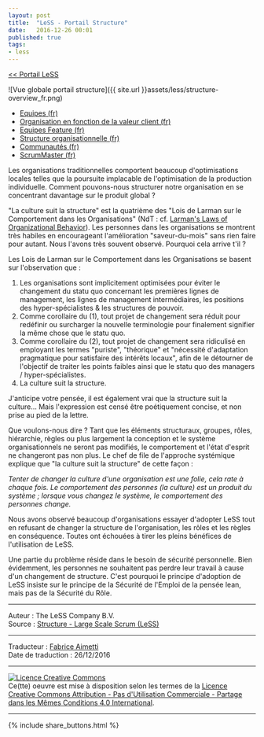 ```yaml
---
layout: post
title:  "LeSS - Portail Structure"
date:   2016-12-26 00:01
published: true
tags:
- less
---
```


[<< Portail LeSS](http://www.les-traducteurs-agiles.org/2016/12/26/portail-less.html)

![Vue globale portail structure]({{ site.url }}assets/less/structure-overview_fr.png)

* [Equipes (fr)](http://www.les-traducteurs-agiles.org/2017/01/02/less-equipes.html)
* [Organisation en fonction de la valeur client (fr)](http://www.les-traducteurs-agiles.org/2017/01/06/less-organisation-en-fonction-de-la-valeur-client.html)
* [Equipes Feature (fr)](http://www.les-traducteurs-agiles.org/2017/01/06/less-equipes-feature.html)
* [Structure organisationnelle (fr)](http://www.les-traducteurs-agiles.org/2017/01/04/less-structure-organisationnelle.html)
* [Communautés (fr)](http://www.les-traducteurs-agiles.org/2017/01/02/less-communautes.html)
* [ScrumMaster (fr)](http://www.les-traducteurs-agiles.org/2016/12/31/less-scrummaster.html)


Les organisations traditionnelles comportent beaucoup d'optimisations locales telles que la poursuite implacable de l'optimisation de la production individuelle. Comment pouvons-nous structurer notre organisation en se concentrant davantage sur le produit global ?

"La culture suit la structure" est la quatrième des "Lois de Larman sur le Comportement dans les Organisations" (NdT : cf. [Larman's Laws of Organizational Behavior](http://www.craiglarman.com/wiki/index.php?title=Larman%27s_Laws_of_Organizational_Behavior)). Les personnes dans les organisations se montrent très habiles en encourageant l'amélioration "saveur-du-mois" sans rien faire pour autant. Nous l'avons très souvent observé. Pourquoi cela arrive t'il ?

Les Lois de Larman sur le Comportement dans les Organisations se basent sur l'observation que :

1. Les organisations sont implicitement optimisées pour éviter le changement du statu quo concernant les premières lignes de management, les lignes de management intermédiaires, les positions des hyper-spécialistes & les structures de pouvoir.
2. Comme corollaire du (1), tout projet de changement sera réduit pour redéfinir ou surcharger la nouvelle terminologie pour finalement signifier la même chose que le statu quo.
3. Comme corollaire du (2), tout projet de changement sera ridiculisé en employant les termes "puriste", "théorique" et "nécessité d'adaptation pragmatique pour satisfaire des intérêts locaux", afin de le détourner de l'objectif de traiter les points faibles ainsi que le statu quo des managers / hyper-spécialistes.
4. La culture suit la structure.


J'anticipe votre pensée, il est également vrai que la structure suit la culture... Mais l'expression est censé être poétiquement concise, et non prise au pied de la lettre.

Que voulons-nous dire ? Tant que les éléments structuraux, groupes, rôles, hiérarchie, règles ou plus largement la conception et le système organisationnels ne seront pas modifiés, le comportement et l'état d'esprit ne changeront pas non plus. Le chef de file de l'approche systémique explique que "la culture suit la structure" de cette façon :

_Tenter de changer la culture d'une organisation est une folie, cela rate à chaque fois. Le comportement des personnes (la culture) est un produit du système ; lorsque vous changez le système, le comportement des personnes change._

Nous avons observé beaucoup d'organisations essayer d'adopter LeSS tout en refusant de changer la structure de l'organisation, les rôles et les règles en conséquence. Toutes ont échouées à tirer les pleins bénéfices de l'utilisation de LeSS.

Une partie du problème réside dans le besoin de sécurité personnelle. Bien évidemment, les personnes ne souhaitent pas perdre leur travail à cause d'un changement de structure. C'est pourquoi le principe d'adoption de LeSS insiste sur le principe de la Sécurité de l'Emploi de la pensée lean, mais pas de la Sécurité du Rôle.


---
Auteur : The LeSS Company B.V.  
Source : [Structure - Large Scale Scrum (LeSS)](http://less.works/less/structure/index.html)  

---
Traducteur : [Fabrice Aimetti](http://www.fabrice-aimetti.fr/)  
Date de traduction : 26/12/2016  

---

<a rel="license" href="http://creativecommons.org/licenses/by-nc-sa/4.0/"><img alt="Licence Creative Commons" style="border-width:0" src="http://i.creativecommons.org/l/by-nc-sa/4.0/88x31.png" /></a><br />Ce(tte) oeuvre est mise à disposition selon les termes de la <a rel="license" href="http://creativecommons.org/licenses/by-nc-sa/4.0/">Licence Creative Commons Attribution - Pas d'Utilisation Commerciale - Partage dans les Mêmes Conditions 4.0 International</a>.

---

{% include share_buttons.html %}
